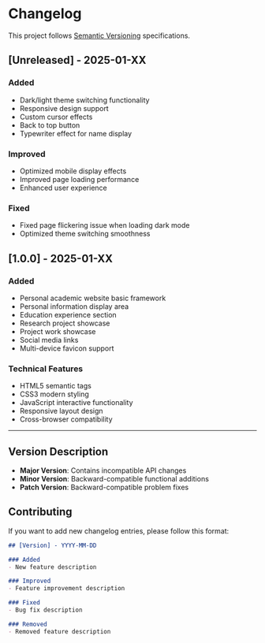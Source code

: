 # Changelog

This project follows [Semantic Versioning](https://semver.org/lang/zh-CN/) specifications.

## [Unreleased] - 2025-01-XX

### Added
- Dark/light theme switching functionality
- Responsive design support
- Custom cursor effects
- Back to top button
- Typewriter effect for name display

### Improved
- Optimized mobile display effects
- Improved page loading performance
- Enhanced user experience

### Fixed
- Fixed page flickering issue when loading dark mode
- Optimized theme switching smoothness

## [1.0.0] - 2025-01-XX

### Added
- Personal academic website basic framework
- Personal information display area
- Education experience section
- Research project showcase
- Project work showcase
- Social media links
- Multi-device favicon support

### Technical Features
- HTML5 semantic tags
- CSS3 modern styling
- JavaScript interactive functionality
- Responsive layout design
- Cross-browser compatibility

---

## Version Description

- **Major Version**: Contains incompatible API changes
- **Minor Version**: Backward-compatible functional additions
- **Patch Version**: Backward-compatible problem fixes

## Contributing

If you want to add new changelog entries, please follow this format:

```markdown
## [Version] - YYYY-MM-DD

### Added
- New feature description

### Improved
- Feature improvement description

### Fixed
- Bug fix description

### Removed
- Removed feature description
``` 